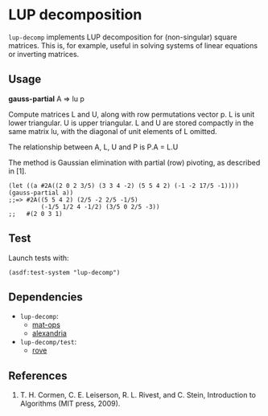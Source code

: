 # LUP decomposition
`lup-decomp` implements LUP decomposition for (non-singular) square matrices.
This is, for example, useful in solving systems of linear equations or
inverting matrices.

## Usage
**gauss-partial** A => lu p

Compute matrices L and U, along with row permutations vector p.
L is unit lower triangular. U is upper triangular. L and U are
stored compactly in the same matrix lu, with the diagonal of unit
elements of L omitted.

The relationship between A, L, U and P is P.A = L.U

The method is Gaussian elimination with partial (row) pivoting,
as described in [1].

```common-lisp
(let ((a #2A((2 0 2 3/5) (3 3 4 -2) (5 5 4 2) (-1 -2 17/5 -1))))
(gauss-partial a))
;;=> #2A((5 5 4 2) (2/5 -2 2/5 -1/5)
         (-1/5 1/2 4 -1/2) (3/5 0 2/5 -3))
;;   #(2 0 3 1)
```

## Test
Launch tests with:
```common-lisp
(asdf:test-system "lup-decomp")
```

## Dependencies
* `lup-decomp`:
  * [mat-ops](https://github.com/thomashoullier/mat-ops)
  * [alexandria](https://gitlab.common-lisp.net/alexandria/alexandria)
* `lup-decomp/test`:
  * [rove](https://github.com/fukamachi/rove)

## References
1. T. H. Cormen, C. E. Leiserson, R. L. Rivest, and C. Stein, Introduction to
   Algorithms (MIT press, 2009).
